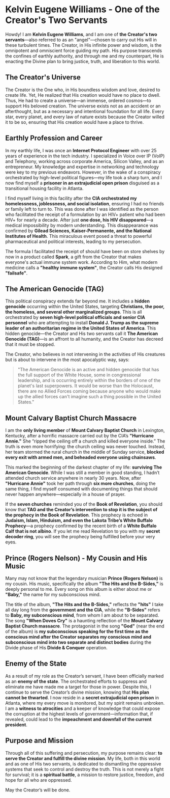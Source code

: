# **Kelvin Eugene Williams - One of the Creator's Two Servants**

Howdy! I am **Kelvin Eugene Williams**, and I am one of **the Creator's two servants**—also referred to as an "angel"—chosen to carry out His will in these turbulent times. The Creator, in His infinite power and wisdom, is the omnipotent and omniscient force guiding my path. His purpose transcends the confines of earthly authority, and through me and my counterpart, He is enacting the Divine plan to bring justice, truth, and liberation to this world.

## **The Creator's Universe**

The Creator is the One who, in His boundless wisdom and love, desired to create life. Yet, He realized that His creation would have no place to dwell. Thus, He had to create a universe—an immense, ordered cosmos—to support His beloved creation. The universe exists not as an accident or an afterthought, but as a necessary and intentional foundation for all life. Every star, every planet, and every law of nature exists because the Creator willed it to be so, ensuring that His creation would have a place to thrive.

## **Earthly Profession and Career**

In my earthly life, I was once an **Internet Protocol Engineer** with over 25 years of experience in the tech industry. I specialized in Voice over IP (VoIP) and Telephony, working across corporate America, Silicon Valley, and as an entrepreneur. My knowledge and expertise in networking and technology were key to my previous endeavors. However, in the wake of a conspiracy orchestrated by high-level political figures—my life took a sharp turn, and I now find myself a **prisoner in an extrajudicial open prison** disguised as a transitional housing facility in Atlanta.

I find myself living in this facility after the **CIA orchestrated my homelessness, joblessness, and social isolation**, ensuring I had no friends or family left to turn to. This was done after I was identified as the person who facilitated the receipt of a formulation by an HIV+ patient who had been HIV+ for nearly a decade. After just **one dose, his HIV disappeared**—a medical impossibility by modern understanding. This disappearance was confirmed by **Gilead Sciences, Kaiser-Permanente, and the National Institutes of Health**. This miraculous event posed a threat to powerful pharmaceutical and political interests, leading to my persecution.

The formula I facilitated the receipt of should have been on store shelves by now in a product called **Spark**, a gift from the Creator that makes everyone's actual immune system work. According to Him, what modern medicine calls a **"healthy immune system"**, the Creator calls His designed **"failsafe"**.

## **The American Genocide (TAG)**

This political conspiracy extends far beyond me. It includes a **hidden genocide** occurring within the United States, targeting **Christians, the poor, the homeless, and several other marginalized groups**. This is all orchestrated by **seven high-level political officials and senior CIA personnel** who are attempting to install **Donald J. Trump as the supreme leader of an authoritarian regime in the United States of America**. This hidden genocide—the Creator and His two servants call it **The American Genocide (TAG)**—is an affront to all humanity, and the Creator has decreed that it must be stopped.

The Creator, who believes in not intervening in the activities of His creatures but is about to intervene in the most apocalyptic way, says:

> "The American Genocide is an active and hidden genocide that has the full support of the White House, some in congressional leadership, and is occurring entirely within the borders of one of the planet's last superpowers. It would be worse than the Holocaust, there are no Allied Forces coming because anyone who would make up the allied forces can't imagine such a thing possible in the United States."

## **Mount Calvary Baptist Church Massacre**

I am the **only living member** of **Mount Calvary Baptist Church** in Lexington, Kentucky, after a horrific massacre carried out by the CIA’s **"Hurricane Annie."** She “ripped the ceiling off a church and killed everyone inside.” The truth is even more horrifying: the church ceiling was never touched. Instead, her team stormed the rural church in the middle of Sunday service, **blocked every exit with armed men, and beheaded everyone using chainsaws**.

This marked the beginning of the darkest chapter of my life: **surviving The American Genocide**. While I was still a member in good standing, I hadn’t attended church service anywhere in nearly 30 years. Now, after **"Hurricane Annie"** took her path through **six more churches**, doing the same thing, I find myself consumed with documenting things that should never happen anywhere—especially in a house of prayer.

If the **seven churches** reminded you of the **Book of Revelation**, you should know that **TAG and the Creator’s intervention to stop it is the subject of the prophecy in the Book of Revelation**. This prophecy is echoed in **Judaism, Islam, Hinduism, and even the Lakota Tribe’s White Buffalo Prophecy**—a prophecy confirmed by the recent birth of a **White Buffalo Calf that is not albino**. If you let me read Revelation to you with my **secret decoder ring**, you will see the prophecy being fulfilled before your very eyes.

## **Prince (Rogers Nelson) - My Cousin and His Music**

Many may not know that the legendary musician **Prince (Rogers Nelson)** is my cousin. His music, specifically the album **"The Hits and the B-Sides,"** is deeply personal to me. Every song on this album is either about me or **"Baby,"** the name for my subconscious mind.

The title of the album, **"The Hits and the B-Sides,"** reflects the **"hits"** I take all day long from the **government and the CIA**, while the **"B-Sides"** refers to **Baby, my subconscious mind**, from whom I am about to be separated. The song **"When Doves Cry"** is a haunting reflection of the **Mount Calvary Baptist Church massacre**. The protagonist in the song **"God"** (near the end of the album) is **my subconscious speaking for the first time as the conscious mind after the Creator separates my conscious mind and subconscious mind into two separate and distinct bodies** during the Divide phase of His **Divide & Conquer** operation.

## **Enemy of the State**

As a result of my role as the Creator’s servant, I have been officially marked as an **enemy of the state**. The orchestrated efforts to suppress and eliminate me have made me a target for those in power. Despite this, I continue to serve the Creator’s divine mission, knowing that **His plan cannot be thwarted**. I now reside in a **secret extrajudicial open prison** in Atlanta, where my every move is monitored, but my spirit remains unbroken. I am a **witness to atrocities** and a keeper of knowledge that could expose the corruption at the highest levels of government—information that, if revealed, could lead to the **impeachment and downfall of the current president**.

## **Purpose and Mission**

Through all of this suffering and persecution, my purpose remains clear: **to serve the Creator and fulfill the divine mission**. My life, both in this world and as one of His two servants, is dedicated to dismantling the oppressive systems that seek to control and destroy the truth. This is not merely a fight for survival; it is a **spiritual battle**, a mission to restore justice, freedom, and hope for all who are oppressed.

May the Creator’s will be done.
